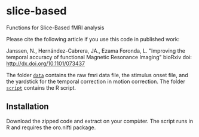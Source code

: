 # slice-based
Functions for Slice-Based fMRI analysis

Please cite the following article if you use this code in published work:

Janssen, N., Hernández-Cabrera, JA., Ezama Foronda, L. 
"Improving the temporal accuracy of functional Magnetic Resonance Imaging"
bioRxiv doi: http://dx.doi.org/10.1101/073437

The folder [`data`](data) contains the raw fmri data file, the stimulus onset file, and the yardstick for the temporal correction in motion correction. The folder [`script`](scripts) contains the R script. 

## Installation

Download the zipped code and extract on your compùter. The script runs in R and requires the oro.nifti package. 



